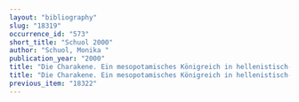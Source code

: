 ```yaml
---
layout: "bibliography"
slug: "18319"
occurrence_id: "573"
short_title: "Schuol 2000"
author: "Schuol, Monika "
publication_year: "2000"
title: "Die Charakene. Ein mesopotamisches Königreich in hellenistisch-parhischer Zeit, Oriens et Occidens 1"
title: "Die Charakene. Ein mesopotamisches Königreich in hellenistisch-parhischer Zeit, Oriens et Occidens 1"
previous_item: "18322"
---
```

